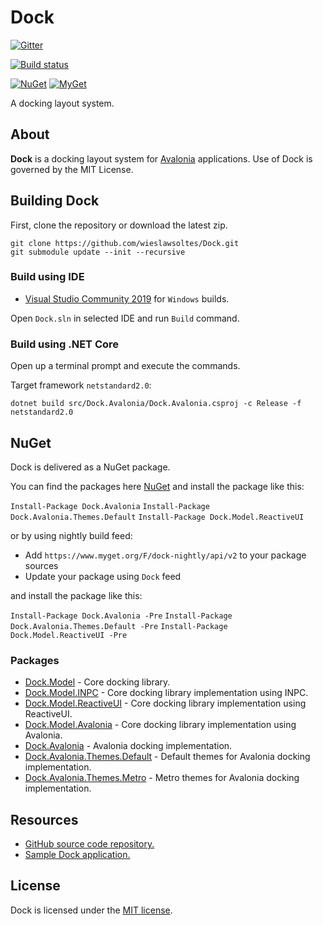 # Dock

[![Gitter](https://badges.gitter.im/wieslawsoltes/Dock.svg)](https://gitter.im/wieslawsoltes/Dock?utm_source=badge&utm_medium=badge&utm_campaign=pr-badge)

[![Build status](https://dev.azure.com/wieslawsoltes/GitHub/_apis/build/status/Sources/Dock)](https://dev.azure.com/wieslawsoltes/GitHub/_build/latest?definitionId=55)

[![NuGet](https://img.shields.io/nuget/v/Dock.Model.svg)](https://www.nuget.org/packages/Dock.Model)
[![MyGet](https://img.shields.io/myget/dock-nightly/vpre/Dock.Model.svg?label=myget)](https://www.myget.org/gallery/dock-nightly) 

A docking layout system.

## About

**Dock** is a docking layout system for [Avalonia](https://github.com/AvaloniaUI/Avalonia) applications. Use of Dock is governed by the MIT License.

## Building Dock

First, clone the repository or download the latest zip.
```
git clone https://github.com/wieslawsoltes/Dock.git
git submodule update --init --recursive
```

### Build using IDE

* [Visual Studio Community 2019](https://www.visualstudio.com/pl/vs/community/) for `Windows` builds.

Open `Dock.sln` in selected IDE and run `Build` command.

### Build using .NET Core

Open up a terminal prompt and execute the commands.

Target framework `netstandard2.0`:
```
dotnet build src/Dock.Avalonia/Dock.Avalonia.csproj -c Release -f netstandard2.0
```

## NuGet

Dock is delivered as a NuGet package.

You can find the packages here [NuGet](https://www.nuget.org/packages/Dock.Avalonia/) and install the package like this:

`Install-Package Dock.Avalonia`
`Install-Package Dock.Avalonia.Themes.Default`
`Install-Package Dock.Model.ReactiveUI`

or by using nightly build feed:
* Add `https://www.myget.org/F/dock-nightly/api/v2` to your package sources
* Update your package using `Dock` feed

and install the package like this:

`Install-Package Dock.Avalonia -Pre`
`Install-Package Dock.Avalonia.Themes.Default -Pre`
`Install-Package Dock.Model.ReactiveUI -Pre`

### Packages

* [Dock.Model](https://www.nuget.org/packages/Dock.Model/) - Core docking library.
* [Dock.Model.INPC](https://www.nuget.org/packages/Dock.Model.INPC/) - Core docking library implementation using INPC.
* [Dock.Model.ReactiveUI](https://www.nuget.org/packages/Dock.Model.ReactiveUI/) - Core docking library implementation using ReactiveUI.
* [Dock.Model.Avalonia](https://www.nuget.org/packages/Dock.Model.Avalonia/) - Core docking library implementation using Avalonia.
* [Dock.Avalonia](https://www.nuget.org/packages/Dock.Avalonia/) - Avalonia docking implementation.
* [Dock.Avalonia.Themes.Default](https://www.nuget.org/packages/Dock.Avalonia.Themes.Default/) - Default themes for Avalonia docking implementation.
* [Dock.Avalonia.Themes.Metro](https://www.nuget.org/packages/Dock.Avalonia.Themes.Metro/) - Metro themes for Avalonia docking implementation.

## Resources

* [GitHub source code repository.](https://github.com/wieslawsoltes/Dock)
* [Sample Dock application.](https://github.com/wieslawsoltes/AvaloniaDockApplication)

## License

Dock is licensed under the [MIT license](LICENSE.TXT).
